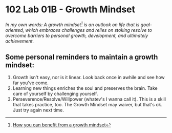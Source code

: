 # 102 Lab 01B - Growth Mindset

_In my own words: A growth mindset[^1] is an outlook on life that is goal-oriented, which embraces challenges and relies on stoking resolve to overcome barriers to personal growth, development, and ultimately achievement._

## Some personal reminders to maintain a growth mindset:

1. Growth isn't easy, nor is it linear. Look back once in awhile and see how far you've come.
2. Learning new things enriches the soul and preserves the brain. Take care of yourself by challenging yourself.
3. Perseverence/Resolve/Willpower (whatev's I wanna call it). This is a skill that takes practice, too. The Growth Mindset may waiver, but that's ok. Just try again next time.

[^1]: [How you can benefit from a growth mindset](https://www.atlassian.com/blog/inside-atlassian/growth-mindset)
